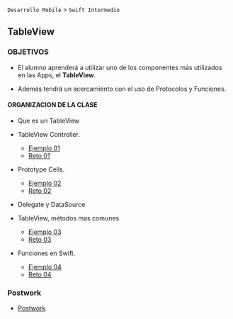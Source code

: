 
`Desarrollo Mobile` > `Swift Intermedio`

## TableView 

### OBJETIVOS 

- El alumno aprenderá a utilizar uno de los componentes más utilizados en las Apps, el  **TableView**.

- Además tendrá un acercamiento con el uso de Protocolos y Funciones.

#### ORGANIZACION DE LA CLASE 

- Que es un TableView

- TableView Controller.

	- [Ejemplo 01](Ejemplo-01)
	- [Reto 01](Reto-01)

- Prototype Cells.

	- [Ejemplo 02](Ejemplo-02)
	- [Reto 02](Reto-02)

- Delegate y DataSource

- TableView, métodos mas comunes

	- [Ejemplo 03](Ejemplo-03)
	- [Reto 03](Reto-03)

- Funciones en Swift.

	- [Ejemplo 04](Ejemplo-04)
	- [Reto 04](Reto-04)


### Postwork

- [Postwork](Postwork)
